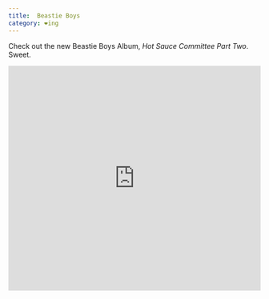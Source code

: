 ```yaml
---
title:  Beastie Boys
category: ❤ing
---
```

Check out the new Beastie Boys Album, _Hot Sauce Committee Part Two_. Sweet.

<div class="embed rich soundcloud">
    <iframe width="100%" height="450" scrolling="no" frameborder="no" src="https://w.soundcloud.com/player/?&amp;url=http%3A%2F%2Fapi.soundcloud.com%2Fplaylists%2F737966&amp;show_artwork=true&amp;visual=false&amp;hide_related=true&amp;show_user=true&amp;show_comments=false&amp;show_reposts=false&amp;auto_play=false"></iframe>
</div>

